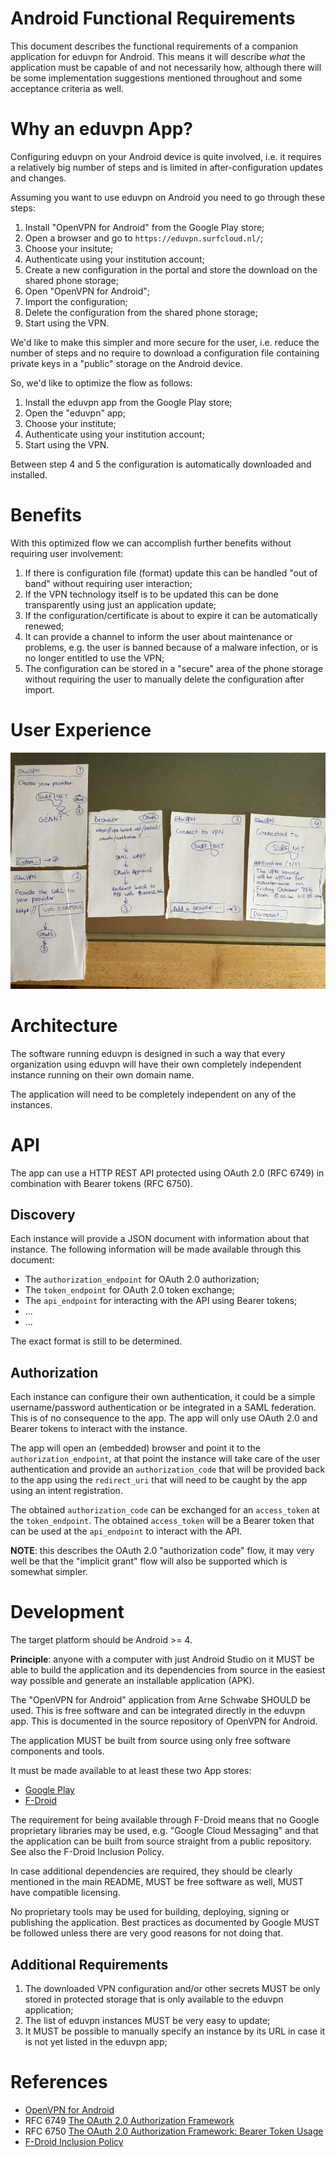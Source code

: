 # Android Functional Requirements

This document describes the functional requirements of a companion application
for eduvpn for Android. This means it will describe *what* the application
must be capable of and not necessarily how, although there will be some 
implementation suggestions mentioned throughout and some acceptance criteria 
as well.

# Why an eduvpn App?

Configuring eduvpn on your Android device is quite involved, i.e. it 
requires a relatively big number of steps and is limited in after-configuration 
updates and changes. 

Assuming you want to use eduvpn on Android you need to go through these steps:

1. Install "OpenVPN for Android" from the Google Play store;
2. Open a browser and go to `https://eduvpn.surfcloud.nl/`;
3. Choose your insitute;
4. Authenticate using your institution account;
5. Create a new configuration in the portal and store the download on the 
   shared phone storage;
6. Open "OpenVPN for Android";
7. Import the configuration;
8. Delete the configuration from the shared phone storage;
8. Start using the VPN.

We'd like to make this simpler and more secure for the user, i.e. reduce the
number of steps and no require to download a configuration file containing 
private keys in a "public" storage on the Android device.

So, we'd like to optimize the flow as follows:

1. Install the eduvpn app from the Google Play store;
2. Open the "eduvpn" app;
3. Choose your institute;
4. Authenticate using your institution account;
5. Start using the VPN.

Between step 4 and 5 the configuration is automatically downloaded and 
installed.

# Benefits

With this optimized flow we can accomplish further benefits without 
requiring user involvement:

1. If there is configuration file (format) update this can be handled 
   "out of band" without requiring user interaction;
2. If the VPN technology itself is to be updated this can be done transparently 
   using just an application update;
3. If the configuration/certificate is about to expire it can be automatically
   renewed;
4. It can provide a channel to inform the user about maintenance or problems, 
   e.g. the user is banned because of a malware infection, or is no longer 
   entitled to use the VPN;
5. The configuration can be stored in a "secure" area of the phone storage 
   without requiring the user to manually delete the configuration after 
   import.

# User Experience

![App Flow](app_flow.jpg)

# Architecture 

The software running eduvpn is designed in such a way that every organization 
using eduvpn will have their own completely independent instance running on 
their own domain name.

The application will need to be completely independent on any of the instances.

# API 

The app can use a HTTP REST API protected using OAuth 2.0 (RFC 6749) in 
combination with Bearer tokens (RFC 6750).

## Discovery

Each instance will provide a JSON document with information about that 
instance. The following information will be made available through this 
document:

* The `authorization_endpoint` for OAuth 2.0 authorization;
* The `token_endpoint` for OAuth 2.0 token exchange;
* The `api_endpoint` for interacting with the API using Bearer tokens;
* ...
* ...

The exact format is still to be determined.

## Authorization

Each instance can configure their own authentication, it could be a simple 
username/password authentication or be integrated in a SAML federation. This 
is of no consequence to the app. The app will only use OAuth 2.0 and Bearer 
tokens to interact with the instance.

The app will open an (embedded) browser and point it to the 
`authorization_endpoint`, at that point the instance will take care of the 
user authentication and provide an `authorization_code` that will be provided
back to the app using the `redirect_uri` that will need to be caught by the 
app using an intent registration.

The obtained `authorization_code` can be exchanged for an `access_token` at the
`token_endpoint`. The obtained `access_token` will be a Bearer token that can 
be used at the `api_endpoint` to interact with the API.

**NOTE**: this describes the OAuth 2.0 "authorization code" flow, it may very
well be that the "implicit grant" flow will also be supported which is somewhat
simpler.
 
# Development

The target platform should be Android >= 4.

**Principle**: anyone with a computer with just Android Studio on it MUST be 
able to build the application and its dependencies from source in the easiest 
way possible and generate an installable application (APK).

The "OpenVPN for Android" application from Arne Schwabe SHOULD be used. This is 
free software and can be integrated directly in the eduvpn app. This is 
documented in the source repository of OpenVPN for Android.

The application MUST be built from source using only free software components
and tools. 

It must be made available to at least these two App stores:

* [Google Play](https://play.google.com/)
* [F-Droid](https://f-droid.org/)

The requirement for being available through F-Droid means that no Google 
proprietary libraries may be used, e.g. "Google Cloud Messaging" and that the 
application can be built from source straight from a public repository. See 
also the F-Droid Inclusion Policy.

In case additional dependencies are required, they should be clearly mentioned 
in the main README, MUST be free software as well, MUST have compatible 
licensing.

No proprietary tools may be used for building, deploying, signing or publishing
the application. Best practices as documented by Google MUST be followed
unless there are very good reasons for not doing that. 

## Additional Requirements

1. The downloaded VPN configuration and/or other secrets MUST be only stored in 
   protected storage that is only available to the eduvpn application;
2. The list of eduvpn instances MUST be very easy to update;
3. It MUST be possible to manually specify an instance by its URL in case it 
   is not yet listed in the eduvpn app;

# References

* [OpenVPN for Android](https://github.com/schwabe/ics-openvpn)
* RFC 6749 [The OAuth 2.0 Authorization Framework](https://tools.ietf.org/html/rfc6749)
* RFC 6750 [The OAuth 2.0 Authorization Framework: Bearer Token Usage](https://tools.ietf.org/html/rfc6750)
* [F-Droid Inclusion Policy](https://f-droid.org/wiki/page/Inclusion_Policy)
